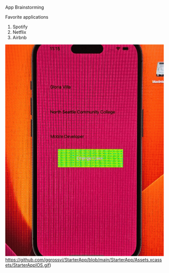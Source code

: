 App Brainstorming

Favorite applications
1. Spotify
2. Netflix
3. Airbnb

![](https://github.com/ggrossvi/StarterApp/blob/main/StarterApp/Assets.xcassets/StarterAppIOS.gif)https://github.com/ggrossvi/StarterApp/blob/main/StarterApp/Assets.xcassets/StarterAppIOS.gif)

